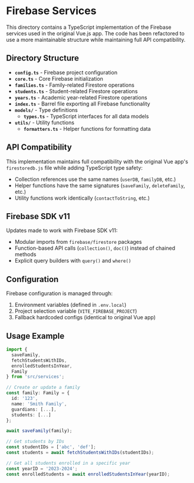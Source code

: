 # Firebase Services

This directory contains a TypeScript implementation of the Firebase services used in the original Vue.js app. The code has been refactored to use a more maintainable structure while maintaining full API compatibility.

## Directory Structure

- **`config.ts`** - Firebase project configuration
- **`core.ts`** - Core Firebase initialization
- **`families.ts`** - Family-related Firestore operations
- **`students.ts`** - Student-related Firestore operations
- **`years.ts`** - Academic year-related Firestore operations
- **`index.ts`** - Barrel file exporting all Firebase functionality
- **`models/`** - Type definitions
  - **`types.ts`** - TypeScript interfaces for all data models
- **`utils/`** - Utility functions
  - **`formatters.ts`** - Helper functions for formatting data

## API Compatibility

This implementation maintains full compatibility with the original Vue app's `firestoredb.js` file while adding TypeScript type safety:

- Collection references use the same names (`userDB`, `familyDB`, etc.)
- Helper functions have the same signatures (`saveFamily`, `deleteFamily`, etc.)
- Utility functions work identically (`contactToString`, etc.)

## Firebase SDK v11

Updates made to work with Firebase SDK v11:

- Modular imports from `firebase/firestore` packages
- Function-based API calls (`collection()`, `doc()`) instead of chained methods
- Explicit query builders with `query()` and `where()`

## Configuration

Firebase configuration is managed through:

1. Environment variables (defined in `.env.local`)
2. Project selection variable (`VITE_FIREBASE_PROJECT`)
3. Fallback hardcoded configs (identical to original Vue app)

## Usage Example

```typescript
import { 
  saveFamily, 
  fetchStudentsWithIDs,
  enrolledStudentsInYear,
  Family 
} from 'src/services';

// Create or update a family
const family: Family = { 
  id: '123',
  name: 'Smith Family',
  guardians: [...],
  students: [...]
};

await saveFamily(family);

// Get students by IDs
const studentIDs = ['abc', 'def'];
const students = await fetchStudentsWithIDs(studentIDs);

// Get all students enrolled in a specific year
const yearID = '2023-2024';
const enrolledStudents = await enrolledStudentsInYear(yearID);
```